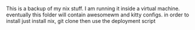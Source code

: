 This is a backup of my nix stuff. I am running it inside a virtual machine. eventually this folder will contain awesomewm and kitty configs.
in order to install just install nix, git clone then use the deployment script
